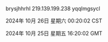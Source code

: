 brysjhhrhl 219.139.199.238 yqqlmgsycl

2024年 10月 26日 星期六 00:20:02 CST

2024年 10月 25日 星期五 16:20:02 GMT
